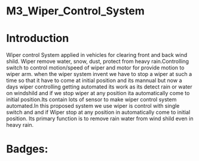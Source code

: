 # M3_Wiper_Control_System

# Introduction

Wiper control System applied in vehicles for clearing front and back wind shild. Wiper remove water, snow, dust, protect from heavy rain.Controlling switch to control motion/speed of wiper and motor for provide motion to wiper arm. when the wiper system invent we have to stop a wiper at such a time so that it have to come at initial position and its mannual but now a days wiper controlling getting automated its work as its detect rain or water on windshild and if we stop wiper at any position ita automatically come to initial position.Its contain lots of sensor to make wiper control system automated.In this proposed system
we use wiper is control with single switch and and if Wiper stop at any position in automatically come to initial position. Its primary function is to remove rain water from wind shild even in heavy rain.
 
 # Badges:

 